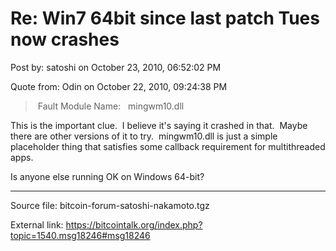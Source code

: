 # Re: Win7 64bit since last patch Tues now crashes

Post by: satoshi on October 23, 2010, 06:52:02 PM

Quote from: Odin on October 22, 2010, 09:24:38 PM

> &nbsp;Fault Module Name: &nbsp;&nbsp;mingwm10.dll

This is the important clue. &nbsp;I believe it's saying it crashed in that. &nbsp;Maybe there are other versions of it to try. &nbsp;mingwm10.dll is just a simple placeholder thing that satisfies some callback requirement for multithreaded apps.

Is anyone else running OK on Windows 64-bit?

---

Source file: bitcoin-forum-satoshi-nakamoto.tgz

External link: https://bitcointalk.org/index.php?topic=1540.msg18246#msg18246
